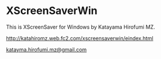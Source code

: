XScreenSaverWin
===============

This is XScreenSaver for Windows by Katayama Hirofumi MZ.

http://katahiromz.web.fc2.com/xscreensaverwin/eindex.html

katayma.hirofumi.mz@gmail.com
